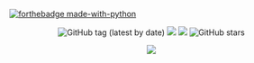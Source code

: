  [![forthebadge made-with-python](http://ForTheBadge.com/images/badges/made-with-python.svg)](https://www.python.org/)
<p align="center">
  <img alt="GitHub tag (latest by date)" src="https://img.shields.io/github/v/tag/planktonlaut/karen"</a>
  <img src="https://img.shields.io/badge/build-development-yellow"</a>
  <img src="https://img.shields.io/badge/coverage-13%25-green"</a>
  <img alt="GitHub stars" src="https://img.shields.io/github/stars/planktonlaut/karen?label=follow&style=social"></a>
</p>

<p align="center">
  <img src="https://user-images.githubusercontent.com/44236850/87053279-f8b1b700-c22b-11ea-9672-2a4736b9780b.PNG"</a>
</p>
